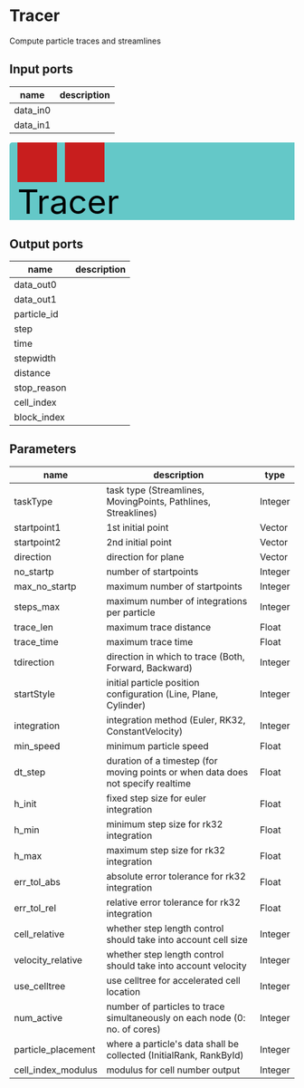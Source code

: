 
# Tracer
Compute particle traces and streamlines

## Input ports
|name|description|
|-|-|
|data_in0||
|data_in1||


<svg width="770" height="210" >
<rect x="0" y="0" width="770" height="210" rx="5" ry="5" style="fill:#64c8c8ff;" />
<rect x="14.0" y="0" width="70" height="70" rx="0" ry="0" style="fill:#c81e1eff;" >
<title>data_in0</title></rect>
<title>data_in0</title></rect><rect x="98.0" y="0" width="70" height="70" rx="0" ry="0" style="fill:#c81e1eff;" >
<title>data_in1</title></rect>
<title>data_in1</title></rect><rect x="14.0" y="140" width="70" height="70" rx="0" ry="0" style="fill:#c8c81eff;" >
<title>data_out0</title></rect>
<rect x="98.0" y="140" width="70" height="70" rx="0" ry="0" style="fill:#c8c81eff;" >
<title>data_out1</title></rect>
<rect x="182.0" y="140" width="70" height="70" rx="0" ry="0" style="fill:#c8c81eff;" >
<title>particle_id</title></rect>
<rect x="266.0" y="140" width="70" height="70" rx="0" ry="0" style="fill:#c8c81eff;" >
<title>step</title></rect>
<rect x="350.0" y="140" width="70" height="70" rx="0" ry="0" style="fill:#c8c81eff;" >
<title>time</title></rect>
<rect x="434.0" y="140" width="70" height="70" rx="0" ry="0" style="fill:#c8c81eff;" >
<title>stepwidth</title></rect>
<rect x="518.0" y="140" width="70" height="70" rx="0" ry="0" style="fill:#c8c81eff;" >
<title>distance</title></rect>
<rect x="602.0" y="140" width="70" height="70" rx="0" ry="0" style="fill:#c8c81eff;" >
<title>stop_reason</title></rect>
<rect x="686.0" y="140" width="70" height="70" rx="0" ry="0" style="fill:#c8c81eff;" >
<title>cell_index</title></rect>
<rect x="770.0" y="140" width="70" height="70" rx="0" ry="0" style="fill:#c8c81eff;" >
<title>block_index</title></rect>
<text x="14.0" y="126.0" font-size="4.2em">Tracer</text></svg>

## Output ports
|name|description|
|-|-|
|data_out0||
|data_out1||
|particle_id||
|step||
|time||
|stepwidth||
|distance||
|stop_reason||
|cell_index||
|block_index||


## Parameters
|name|description|type|
|-|-|-|
|taskType|task type (Streamlines, MovingPoints, Pathlines, Streaklines)|Integer|
|startpoint1|1st initial point|Vector|
|startpoint2|2nd initial point|Vector|
|direction|direction for plane|Vector|
|no_startp|number of startpoints|Integer|
|max_no_startp|maximum number of startpoints|Integer|
|steps_max|maximum number of integrations per particle|Integer|
|trace_len|maximum trace distance|Float|
|trace_time|maximum trace time|Float|
|tdirection|direction in which to trace (Both, Forward, Backward)|Integer|
|startStyle|initial particle position configuration (Line, Plane, Cylinder)|Integer|
|integration|integration method (Euler, RK32, ConstantVelocity)|Integer|
|min_speed|minimum particle speed|Float|
|dt_step|duration of a timestep (for moving points or when data does not specify realtime|Float|
|h_init|fixed step size for euler integration|Float|
|h_min|minimum step size for rk32 integration|Float|
|h_max|maximum step size for rk32 integration|Float|
|err_tol_abs|absolute error tolerance for rk32 integration|Float|
|err_tol_rel|relative error tolerance for rk32 integration|Float|
|cell_relative|whether step length control should take into account cell size|Integer|
|velocity_relative|whether step length control should take into account velocity|Integer|
|use_celltree|use celltree for accelerated cell location|Integer|
|num_active|number of particles to trace simultaneously on each node (0: no. of cores)|Integer|
|particle_placement|where a particle's data shall be collected (InitialRank, RankById)|Integer|
|cell_index_modulus|modulus for cell number output|Integer|

